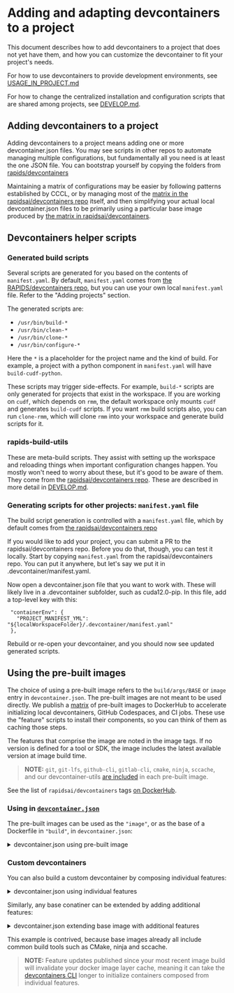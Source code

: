 # Adding and adapting devcontainers to a project

This document describes how to add devcontainers to a project that does not yet
have them, and how you can customize the devcontainer to fit your project's
needs.

For how to use devcontainers to provide development environments, see
[USAGE_IN_PROJECT.md](./USAGE_IN_PROJECT.md)

For how to change the centralized installation and configuration scripts that
are shared among projects, see [DEVELOP.md](./DEVELOP.md).

## Adding devcontainers to a project

Adding devcontainers to a project means adding one or more devcontainer.json
files. You may see scripts in other repos to automate managing multiple
configurations, but fundamentally all you need is at least the one JSON file.
You can bootstrap yourself by copying the folders from
[rapids/devcontainers](./.devcontainer)

Maintaining a matrix of configurations may be easier by following patterns
established by CCCL, or by managing most of the [matrix in the
rapidsai/devcontainers
repo](./matrix.yml)
itself, and then simplifying your actual local devcontainer.json files to be
primarily using a particular base image produced by [the matrix in
rapidsai/devcontainers](./matrix.yml).

## Devcontainers helper scripts

### Generated build scripts

Several scripts are generated for you based on the contents of `manifest.yaml`. By
default, `manifest.yaml` comes from [the RAPIDS/devcontainers
repo](./features/src/rapids-build-utils/opt/rapids-build-utils/manifest.yaml),
but you can use your own local `manifest.yaml` file. Refer to the "Adding
projects" section.

The generated scripts are:
* `/usr/bin/build-*`
* `/usr/bin/clean-*`
* `/usr/bin/clone-*`
* `/usr/bin/configure-*`

Here the `*` is a placeholder for the project name and the kind of
build. For example, a project with a python component in `manifest.yaml`
will have `build-cudf-python`.

These scripts may trigger side-effects. For example, `build-*` scripts are only
generated for projects that exist in the workspace. If you are working on `cudf`,
which depends on `rmm`, the default workspace only mounts `cudf` and generates
`build-cudf` scripts. If you want `rmm` build scripts also, you can run `clone-rmm`,
which will clone `rmm` into your workspace and generate build scripts for it.

### rapids-build-utils

These are meta-build scripts. They assist with setting up the workspace and
reloading things when important configuration changes happen. You mostly won't
need to worry about these, but it's good to be aware of them. They come from the
[rapidsai/devcontainers
repo](./features/src/rapids-build-utils/opt/rapids-build-utils/bin). These are
described in more detail in [DEVELOP.md](./DEVELOP.md#rapids-build-utils).

### Generating scripts for other projects: `manifest.yaml` file

The build script generation is controlled with a `manifest.yaml` file, which by
default comes from [the rapidsai/devcontainers
repo](./features/src/rapids-build-utils/opt/rapids-build-utils/manifest.yaml)

If you would like to add your project, you can submit a PR to the
rapidsai/devcontainers repo. Before you do that, though, you can test it
locally. Start by copying `manifest.yaml` from the rapidsai/devcontainers repo.
You can put it anywhere, but let's say we put it in .devcontainer/manifest.yaml.

Now open a devcontainer.json file that you want to work with. These will likely
live in a .devcontainer subfolder, such as cuda12.0-pip. In this file, add a
top-level key with this:

```
 "containerEnv": {
   "PROJECT_MANIFEST_YML": "${localWorkspaceFolder}/.devcontainer/manifest.yaml"
 },
```

Rebuild or re-open your devcontainer, and you should now see updated
generated scripts.

## Using the pre-built images

The choice of using a pre-built image refers to the `build/args/BASE` or `image`
entry in `devcontainer.json`. The pre-built images are not meant to be used
directly. We publish a [matrix](matrix.yml) of pre-built images to DockerHub to
accelerate initializing local devcontainers, GitHub Codespaces, and CI jobs.
These use the "feature" scripts to install their components, so you can think of
them as caching those steps.

The features that comprise the image are noted in the image tags. If no version
is defined for a tool or SDK, the image includes the latest available version at
image build time.

> **NOTE:** `git`, `git-lfs`, `github-cli`, `gitlab-cli`, `cmake`, `ninja`, `sccache`, and our devcontainer-utils [are included](image/.devcontainer/devcontainer.json#L12-L33) in each pre-built image.

See the list of `rapidsai/devcontainers` tags [on DockerHub](https://hub.docker.com/r/rapidsai/devcontainers/tags).

### Using in [`devcontainer.json`](https://containers.dev/implementors/json_reference/#image-specific)

The pre-built images can be used as the `"image"`, or as the base of a Dockerfile in `"build"`, in `devcontainer.json`:

<details><summary>devcontainer.json using pre-built image</summary><pre>{<br/>  "image": "rapidsai/devcontainers:24.02-cpp-llvm16-cuda12.0-nvhpc23.5-ubuntu22.04",<br/>  "hostRequirements": { "gpu": true },<br/>  "workspaceFolder": "/home/coder/${localWorkspaceFolderBasename}",<br/>  "workspaceMount": "source=${localWorkspaceFolder},target=/home/coder/${localWorkspaceFolderBasename},type=bind"<br/>}</pre></details>

### Custom devcontainers

You can also build a custom devcontainer by composing individual features:

<details><summary>devcontainer.json using individual features</summary><pre>{<br/>  "image": "ubuntu:22.04",<br/>  "features": {<br/>    "ghcr.io/rapidsai/devcontainers/features/cmake:24.02": {},<br/>    "ghcr.io/rapidsai/devcontainers/features/ninja:24.02": {},<br/>    "ghcr.io/rapidsai/devcontainers/features/sccache:24.02": {<br/>      "version": "0.5.4"<br/>    }<br/>  },<br/>  "overrideFeatureInstallOrder": [<br/>    "ghcr.io/rapidsai/devcontainers/features/cmake",<br/>    "ghcr.io/rapidsai/devcontainers/features/ninja",<br/>    "ghcr.io/rapidsai/devcontainers/features/sccache"<br/>  ],<br/>  "workspaceFolder": "/home/coder/${localWorkspaceFolderBasename}",<br/>  "workspaceMount": "source=${localWorkspaceFolder},target=/home/coder/${localWorkspaceFolderBasename},type=bind"<br/>}</pre></details>

Similarly, any base conatiner can be extended by adding additional features:

<details><summary>devcontainer.json extending base image with additional features</summary><pre>{<br/>  "rapidsai/devcontainers:24.02-cpp-llvm16-cuda12.0-nvhpc23.5-ubuntu22.04",<br/>  "features": {<br/>    "ghcr.io/rapidsai/devcontainers/features/cmake:24.02": {},<br/>    "ghcr.io/rapidsai/devcontainers/features/ninja:24.02": {},<br/>    "ghcr.io/rapidsai/devcontainers/features/sccache:24.02": {<br/>      "version": "0.5.4"<br/>    }<br/>  },<br/>  "overrideFeatureInstallOrder": [<br/>    "ghcr.io/rapidsai/devcontainers/features/cmake",<br/>    "ghcr.io/rapidsai/devcontainers/features/ninja",<br/>    "ghcr.io/rapidsai/devcontainers/features/sccache"<br/>  ],<br/>  "workspaceFolder": "/home/coder/${localWorkspaceFolderBasename}",<br/>  "workspaceMount": "source=${localWorkspaceFolder},target=/home/coder/${localWorkspaceFolderBasename},type=bind"<br/>}</pre></details>

This example is contrived, because base images already all include common build tools such as CMake, ninja and sccache.


> **NOTE:** Feature updates published since your most recent image build will
invalidate your docker image layer cache, meaning it can take the [devcontainers
CLI](https://github.com/devcontainers/cli) longer to initialize containers
composed from individual features.
